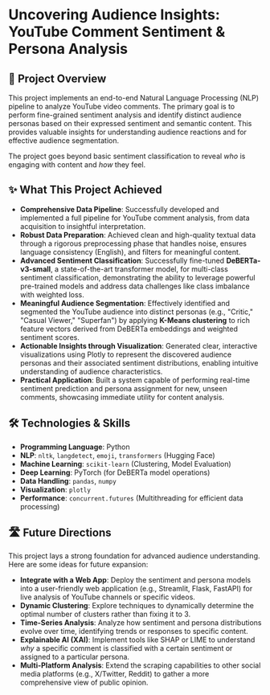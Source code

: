 # Uncovering Audience Insights: YouTube Comment Sentiment & Persona Analysis

## 🚀 Project Overview

This project implements an end-to-end Natural Language Processing (NLP) pipeline to analyze YouTube video comments. The primary goal is to perform fine-grained sentiment analysis and identify distinct audience personas based on their expressed sentiment and semantic content. This provides valuable insights for understanding audience reactions and for effective audience segmentation.

The project goes beyond basic sentiment classification to reveal *who* is engaging with content and *how* they feel.

## ✨ What This Project Achieved

* **Comprehensive Data Pipeline**: Successfully developed and implemented a full pipeline for YouTube comment analysis, from data acquisition to insightful interpretation.
* **Robust Data Preparation**: Achieved clean and high-quality textual data through a rigorous preprocessing phase that handles noise, ensures language consistency (English), and filters for meaningful content.
* **Advanced Sentiment Classification**: Successfully fine-tuned **DeBERTa-v3-small**, a state-of-the-art transformer model, for multi-class sentiment classification, demonstrating the ability to leverage powerful pre-trained models and address data challenges like class imbalance with weighted loss.
* **Meaningful Audience Segmentation**: Effectively identified and segmented the YouTube audience into distinct personas (e.g., "Critic," "Casual Viewer," "Superfan") by applying **K-Means clustering** to rich feature vectors derived from DeBERTa embeddings and weighted sentiment scores.
* **Actionable Insights through Visualization**: Generated clear, interactive visualizations using Plotly to represent the discovered audience personas and their associated sentiment distributions, enabling intuitive understanding of audience characteristics.
* **Practical Application**: Built a system capable of performing real-time sentiment prediction and persona assignment for new, unseen comments, showcasing immediate utility for content analysis.

## 🛠️ Technologies & Skills

* **Programming Language**: Python
* **NLP**: `nltk`, `langdetect`, `emoji`, `transformers` (Hugging Face)
* **Machine Learning**: `scikit-learn` (Clustering, Model Evaluation)
* **Deep Learning**: PyTorch (for DeBERTa model operations)
* **Data Handling**: `pandas`, `numpy`
* **Visualization**: `plotly`
* **Performance**: `concurrent.futures` (Multithreading for efficient data processing)


## 🛣️ Future Directions

This project lays a strong foundation for advanced audience understanding. Here are some ideas for future expansion:

* **Integrate with a Web App**: Deploy the sentiment and persona models into a user-friendly web application (e.g., Streamlit, Flask, FastAPI) for live analysis of YouTube channels or specific videos.
* **Dynamic Clustering**: Explore techniques to dynamically determine the optimal number of clusters rather than fixing it to 3.
* **Time-Series Analysis**: Analyze how sentiment and persona distributions evolve over time, identifying trends or responses to specific content.
* **Explainable AI (XAI)**: Implement tools like SHAP or LIME to understand *why* a specific comment is classified with a certain sentiment or assigned to a particular persona.
* **Multi-Platform Analysis**: Extend the scraping capabilities to other social media platforms (e.g., X/Twitter, Reddit) to gather a more comprehensive view of public opinion.
